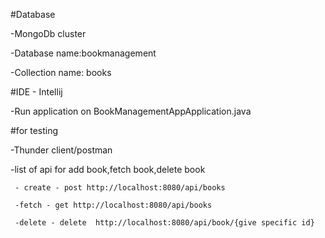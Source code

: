 #Database

 -MongoDb cluster
 
 -Database name:bookmanagement
 
 -Collection name: books


#IDE - Intellij

 -Run application on BookManagementAppApplication.java

#for testing

 -Thunder client/postman
 
 -list of api for add book,fetch book,delete book
    
     - create - post http://localhost:8080/api/books
    
     -fetch - get http://localhost:8080/api/books
     
     -delete - delete  http://localhost:8080/api/book/{give specific id}
     
 
